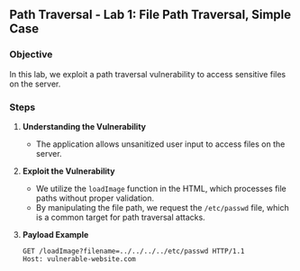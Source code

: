## Path Traversal - Lab 1: File Path Traversal, Simple Case

### Objective
In this lab, we exploit a path traversal vulnerability to access sensitive files on the server.

### Steps

1. **Understanding the Vulnerability**
   - The application allows unsanitized user input to access files on the server.

2. **Exploit the Vulnerability**
   - We utilize the `loadImage` function in the HTML, which processes file paths without proper validation.
   - By manipulating the file path, we request the `/etc/passwd` file, which is a common target for path traversal attacks.

3. **Payload Example**
   ```http
   GET /loadImage?filename=../../../../etc/passwd HTTP/1.1
   Host: vulnerable-website.com
